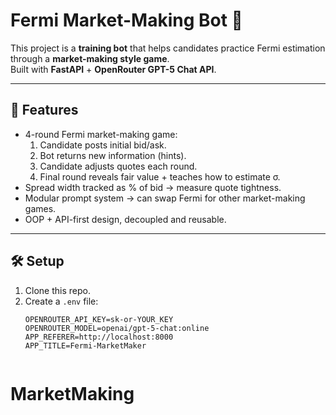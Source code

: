 # Fermi Market-Making Bot 🎯

This project is a **training bot** that helps candidates practice
Fermi estimation through a **market-making style game**.  
Built with **FastAPI** + **OpenRouter GPT-5 Chat API**.

---

## 🚀 Features
- 4-round Fermi market-making game:
  1. Candidate posts initial bid/ask.
  2. Bot returns new information (hints).
  3. Candidate adjusts quotes each round.
  4. Final round reveals fair value + teaches how to estimate σ.
- Spread width tracked as % of bid → measure quote tightness.
- Modular prompt system → can swap Fermi for other market-making games.
- OOP + API-first design, decoupled and reusable.

---

## 🛠 Setup

1. Clone this repo.
2. Create a `.env` file:
   ```env
   OPENROUTER_API_KEY=sk-or-YOUR_KEY
   OPENROUTER_MODEL=openai/gpt-5-chat:online
   APP_REFERER=http://localhost:8000
   APP_TITLE=Fermi-MarketMaker


# MarketMaking
